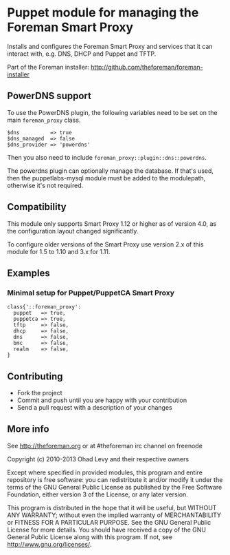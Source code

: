 # Puppet module for managing the Foreman Smart Proxy

Installs and configures the Foreman Smart Proxy and services that it can
interact with, e.g. DNS, DHCP and Puppet and TFTP.

Part of the Foreman installer: <http://github.com/theforeman/foreman-installer>

## PowerDNS support

To use the PowerDNS plugin, the following variables need to be set on the main
`foreman_proxy` class.

    $dns          => true
    $dns_managed  => false
    $dns_provider => 'powerdns'

Then you also need to include `foreman_proxy::plugin::dns::powerdns`.

The powerdns plugin can optionally manage the database. If that's used, then
the puppetlabs-mysql module must be added to the modulepath, otherwise it's not
required.

## Compatibility

This module only supports Smart Proxy 1.12 or higher as of version 4.0, as the
configuration layout changed significantly.

To configure older versions of the Smart Proxy use version 2.x of this module
for 1.5 to 1.10 and 3.x for 1.11.

## Examples

### Minimal setup for Puppet/PuppetCA Smart Proxy

```puppet
class{'::foreman_proxy':
  puppet   => true,
  puppetca => true,
  tftp     => false,
  dhcp     => false,
  dns      => false,
  bmc      => false,
  realm    => false,
}
```

## Contributing

* Fork the project
* Commit and push until you are happy with your contribution
* Send a pull request with a description of your changes

## More info

See <http://theforeman.org> or at #theforeman irc channel on freenode

Copyright (c) 2010-2013 Ohad Levy and their respective owners

Except where specified in provided modules, this program and entire
repository is free software: you can redistribute it and/or modify
it under the terms of the GNU General Public License as published by
the Free Software Foundation, either version 3 of the License, or
any later version.

This program is distributed in the hope that it will be useful,
but WITHOUT ANY WARRANTY; without even the implied warranty of
MERCHANTABILITY or FITNESS FOR A PARTICULAR PURPOSE.  See the
GNU General Public License for more details.
You should have received a copy of the GNU General Public License
along with this program.  If not, see <http://www.gnu.org/licenses/>.
